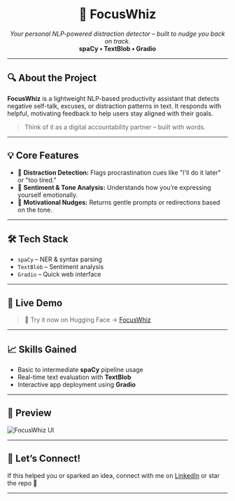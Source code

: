 <h1 align="center">🧠 FocusWhiz</h1>
<p align="center">
  <em>Your personal NLP-powered distraction detector – built to nudge you back on track.</em><br>
  <strong>spaCy • TextBlob • Gradio</strong>
</p>

---

## 🔍 About the Project

**FocusWhiz** is a lightweight NLP-based productivity assistant that detects negative self-talk, excuses, or distraction patterns in text. It responds with helpful, motivating feedback to help users stay aligned with their goals.

> Think of it as a digital accountability partner – built with words.

---

## 💡 Core Features

- 🧠 **Distraction Detection:** Flags procrastination cues like "I'll do it later" or "too tired."
- 💬 **Sentiment & Tone Analysis:** Understands how you’re expressing yourself emotionally.
- 🔄 **Motivational Nudges:** Returns gentle prompts or redirections based on the tone.

---

## 🛠️ Tech Stack

- `spaCy` – NER & syntax parsing  
- `TextBlob` – Sentiment analysis  
- `Gradio` – Quick web interface  

---

## 🚀 Live Demo

> 🔗 Try it now on Hugging Face → [FocusWhiz](https://huggingface.co/spaces/itsmemauli/focuswhiz)

---

## 📈 Skills Gained

- Basic to intermediate **spaCy** pipeline usage  
- Real-time text evaluation with **TextBlob**  
- Interactive app deployment using **Gradio**

---

## 📸 Preview

![FocusWhiz UI]()

---

## 🤝 Let’s Connect!

If this helped you or sparked an idea, connect with me on [LinkedIn](https://www.linkedin.com/in/itsmemauliii) or star the repo 💫

---

